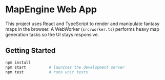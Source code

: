 # MapEngine Web App

This project uses React and TypeScript to render and manipulate fantasy maps in the browser. A WebWorker (`src/worker.ts`) performs heavy map generation tasks so the UI stays responsive.

## Getting Started

```bash
npm install
npm start          # launches the development server
npm test           # runs unit tests
